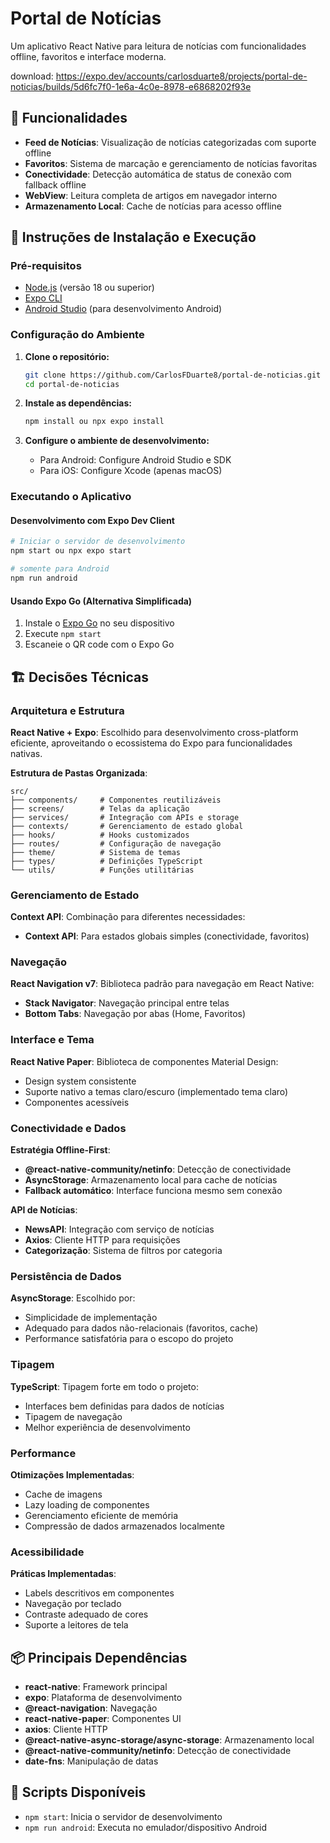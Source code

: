 # Portal de Notícias

Um aplicativo React Native para leitura de notícias com funcionalidades offline, favoritos e interface moderna.

download: https://expo.dev/accounts/carlosduarte8/projects/portal-de-noticias/builds/5d6fc7f0-1e6a-4c0e-8978-e6868202f93e

## 📱 Funcionalidades

- **Feed de Notícias**: Visualização de notícias categorizadas com suporte offline
- **Favoritos**: Sistema de marcação e gerenciamento de notícias favoritas
- **Conectividade**: Detecção automática de status de conexão com fallback offline
- **WebView**: Leitura completa de artigos em navegador interno
- **Armazenamento Local**: Cache de notícias para acesso offline

## 🚀 Instruções de Instalação e Execução

### Pré-requisitos

- [Node.js](https://nodejs.org/) (versão 18 ou superior)
- [Expo CLI](https://docs.expo.dev/get-started/installation/)
- [Android Studio](https://developer.android.com/studio) (para desenvolvimento Android)

### Configuração do Ambiente

1. **Clone o repositório:**
   ```bash
   git clone https://github.com/CarlosFDuarte8/portal-de-noticias.git
   cd portal-de-noticias
   ```

2. **Instale as dependências:**
   ```bash
   npm install ou npx expo install
   ```

3. **Configure o ambiente de desenvolvimento:**
   - Para Android: Configure Android Studio e SDK
   - Para iOS: Configure Xcode (apenas macOS)

### Executando o Aplicativo

#### Desenvolvimento com Expo Dev Client
```bash
# Iniciar o servidor de desenvolvimento
npm start ou npx expo start

# somente para Android
npm run android

```

#### Usando Expo Go (Alternativa Simplificada)
1. Instale o [Expo Go](https://expo.dev/client) no seu dispositivo
2. Execute `npm start`
3. Escaneie o QR code com o Expo Go

## 🏗️ Decisões Técnicas

### Arquitetura e Estrutura

**React Native + Expo**: Escolhido para desenvolvimento cross-platform eficiente, aproveitando o ecossistema do Expo para funcionalidades nativas.

**Estrutura de Pastas Organizada**:
```
src/
├── components/     # Componentes reutilizáveis
├── screens/        # Telas da aplicação
├── services/       # Integração com APIs e storage
├── contexts/       # Gerenciamento de estado global
├── hooks/          # Hooks customizados
├── routes/         # Configuração de navegação
├── theme/          # Sistema de temas
├── types/          # Definições TypeScript
└── utils/          # Funções utilitárias
```

### Gerenciamento de Estado

**Context API**: Combinação para diferentes necessidades:
- **Context API**: Para estados globais simples (conectividade, favoritos)

### Navegação

**React Navigation v7**: Biblioteca padrão para navegação em React Native:
- **Stack Navigator**: Navegação principal entre telas
- **Bottom Tabs**: Navegação por abas (Home, Favoritos)

### Interface e Tema

**React Native Paper**: Biblioteca de componentes Material Design:
- Design system consistente
- Suporte nativo a temas claro/escuro (implementado tema claro)
- Componentes acessíveis

### Conectividade e Dados

**Estratégia Offline-First**:
- **@react-native-community/netinfo**: Detecção de conectividade
- **AsyncStorage**: Armazenamento local para cache de notícias
- **Fallback automático**: Interface funciona mesmo sem conexão

**API de Notícias**:
- **NewsAPI**: Integração com serviço de notícias
- **Axios**: Cliente HTTP para requisições
- **Categorização**: Sistema de filtros por categoria

### Persistência de Dados

**AsyncStorage**: Escolhido por:
- Simplicidade de implementação
- Adequado para dados não-relacionais (favoritos, cache)
- Performance satisfatória para o escopo do projeto

### Tipagem

**TypeScript**: Tipagem forte em todo o projeto:
- Interfaces bem definidas para dados de notícias
- Tipagem de navegação
- Melhor experiência de desenvolvimento

### Performance

**Otimizações Implementadas**:
- Cache de imagens
- Lazy loading de componentes
- Gerenciamento eficiente de memória
- Compressão de dados armazenados localmente

### Acessibilidade

**Práticas Implementadas**:
- Labels descritivos em componentes
- Navegação por teclado
- Contraste adequado de cores
- Suporte a leitores de tela

## 📦 Principais Dependências

- **react-native**: Framework principal
- **expo**: Plataforma de desenvolvimento
- **@react-navigation**: Navegação
- **react-native-paper**: Componentes UI
- **axios**: Cliente HTTP
- **@react-native-async-storage/async-storage**: Armazenamento local
- **@react-native-community/netinfo**: Detecção de conectividade
- **date-fns**: Manipulação de datas

## 🔧 Scripts Disponíveis

- `npm start`: Inicia o servidor de desenvolvimento
- `npm run android`: Executa no emulador/dispositivo Android
